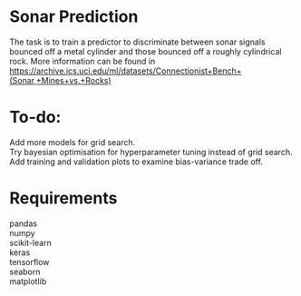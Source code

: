 # Sonar Prediction
The task is to train a predictor to discriminate between sonar signals bounced off a metal cylinder and those bounced off a roughly cylindrical rock.
More information can be found in https://archive.ics.uci.edu/ml/datasets/Connectionist+Bench+(Sonar,+Mines+vs.+Rocks)

# To-do:
Add more models for grid search.  
Try bayesian optimisation for hyperparameter tuning instead of grid search.  
Add training and validation plots to examine bias-variance trade off.  

# Requirements
pandas  
numpy  
scikit-learn  
keras  
tensorflow  
seaborn  
matplotlib  
